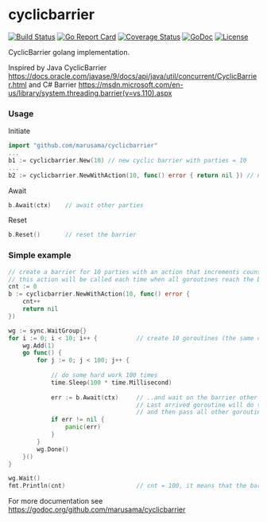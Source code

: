 cyclicbarrier
=============
[![Build Status](https://travis-ci.org/marusama/cyclicbarrier.svg?branch=master)](https://travis-ci.org/marusama/cyclicbarrier)
[![Go Report Card](https://goreportcard.com/badge/github.com/marusama/cyclicbarrier)](https://goreportcard.com/report/github.com/marusama/cyclicbarrier)
[![Coverage Status](https://coveralls.io/repos/github/marusama/cyclicbarrier/badge.svg?branch=master)](https://coveralls.io/github/marusama/cyclicbarrier?branch=master)
[![GoDoc](https://godoc.org/github.com/marusama/cyclicbarrier?status.svg)](https://godoc.org/github.com/marusama/cyclicbarrier)
[![License](https://img.shields.io/github/license/mashape/apistatus.svg?maxAge=2592000)](LICENSE)

CyclicBarrier golang implementation.

Inspired by Java CyclicBarrier https://docs.oracle.com/javase/9/docs/api/java/util/concurrent/CyclicBarrier.html and C# Barrier https://msdn.microsoft.com/en-us/library/system.threading.barrier(v=vs.110).aspx

### Usage
Initiate
```go
import "github.com/marusama/cyclicbarrier"
...
b1 := cyclicbarrier.New(10) // new cyclic barrier with parties = 10
...
b2 := cyclicbarrier.NewWithAction(10, func() error { return nil }) // new cyclic barrier with parties = 10 and with defined barrier action
```
Await
```go
b.Await(ctx)    // await other parties
```
Reset
```go
b.Reset()       // reset the barrier
```

### Simple example
```go
// create a barrier for 10 parties with an action that increments counter
// this action will be called each time when all goroutines reach the barrier
cnt := 0
b := cyclicbarrier.NewWithAction(10, func() error {
    cnt++
    return nil
})

wg := sync.WaitGroup{}
for i := 0; i < 10; i++ {           // create 10 goroutines (the same count as barrier parties)
    wg.Add(1)
    go func() {
        for j := 0; j < 100; j++ {
            
            // do some hard work 100 times
            time.Sleep(100 * time.Millisecond)                     
            
            err := b.Await(ctx)     // ..and wait on the barrier other parties.
                                    // Last arrived goroutine will do the barrier action
                                    // and then pass all other goroutines to the next round
            if err != nil {
                panic(err)
            }
        }
        wg.Done()
    }()
}

wg.Wait()
fmt.Println(cnt)                    // cnt = 100, it means that the barrier was passed 100 times
```

For more documentation see https://godoc.org/github.com/marusama/cyclicbarrier
